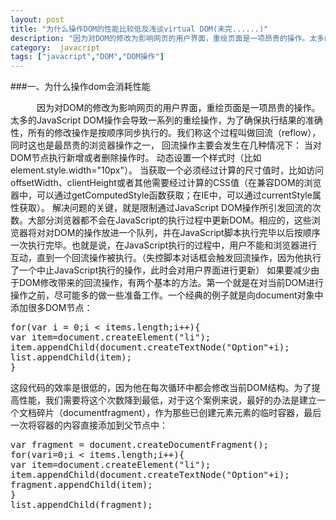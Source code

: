 ```yaml
---
layout: post
title: "为什么操作DOM的性能比较低及浅谈virtual DOM(未完......)"
description: "因为对DOM的修改为影响网页的用户界面，重绘页面是一项昂贵的操作。太多的JavaScript DOM操作会导致一系列的重绘操作，为了确保执行结果的准确性，所有的修改操作是按顺序同步执行的。我们称这个过程叫做回流（reflow），同时这也是最昂贵的浏览器操作之一， 回流操作主要会发生在几种情况下："
category:  javacript
tags: ["javacript","DOM","DOM操作"]
---
```


###一、为什么操作dom会消耗性能

　　　因为对DOM的修改为影响网页的用户界面，重绘页面是一项昂贵的操作。太多的JavaScript DOM操作会导致一系列的重绘操作，为了确保执行结果的准确性，所有的修改操作是按顺序同步执行的。我们称这个过程叫做回流（reflow），同时这也是最昂贵的浏览器操作之一， 回流操作主要会发生在几种情况下：
当对DOM节点执行新增或者删除操作时。
动态设置一个样式时（比如element.style.width="10px"）。
当获取一个必须经过计算的尺寸值时，比如访问offsetWidth、clientHeight或者其他需要经过计算的CSS值（在兼容DOM的浏览器中，可以通过getComputedStyle函数获取；在IE中，可以通过currentStyle属性获取）。
解决问题的关键，就是限制通过JavaScript DOM操作所引发回流的次数。大部分浏览器都不会在JavaScript的执行过程中更新DOM。相应的，这些浏览器将对对DOM的操作放进一个队列，并在JavaScript脚本执行完毕以后按顺序一次执行完毕。也就是说，在JavaScript执行的过程中，用户不能和浏览器进行互动，直到一个回流操作被执行。（失控脚本对话框会触发回流操作，因为他执行了一个中止JavaScript执行的操作，此时会对用户界面进行更新）
如果要减少由于DOM修改带来的回流操作，有两个基本的方法。第一个就是在对当前DOM进行操作之前，尽可能多的做一些准备工作。一个经典的例子就是向document对象中添加很多DOM节点：

<pre class="prettyprint  lang-js linenums" >
for(var i = 0;i &lt; items.length;i++){
var item=document.createElement("li");
item.appendChild(document.createTextNode("Option"+i);
list.appendChild(item);
}
</pre>

这段代码的效率是很低的，因为他在每次循环中都会修改当前DOM结构。为了提高性能，我们需要将这个次数降到最低，对于这个案例来说，最好的办法是建立一个文档碎片（documentfragment），作为那些已创建元素元素的临时容器，最后一次将容器的内容直接添加到父节点中：

<pre class="prettyprint lang-js linenums" >
var fragment = document.createDocumentFragment();
for(vari=0;i &lt; items.length;i++){
var item=document.createElement("li");
item.appendChild(document.createTextNode("Option"+i);
fragment.appendChild(item);
}
list.appendChild(fragment);
</pre>

